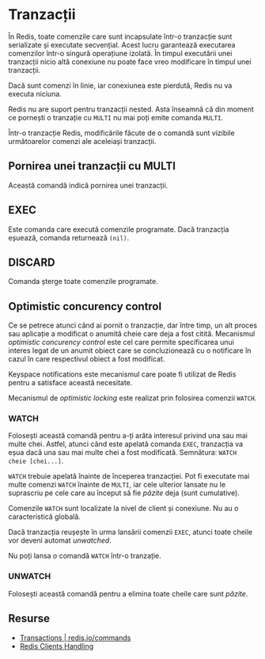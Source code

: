 # Tranzacții

În Redis, toate comenzile care sunt incapsulate într-o tranzacție sunt serializate și executate secvențial. Acest lucru garantează executarea comenzilor într-o singură operațiune izolată. În timpul executării unei tranzacții nicio altă conexiune nu poate face vreo modificare în timpul unei tranzacții.

Dacă sunt comenzi în linie, iar conexiunea este pierdută, Redis nu va executa niciuna.

Redis nu are suport pentru tranzacții nested. Asta înseamnă că din moment ce pornești o tranzație cu `MULTI` nu mai poți emite comanda `MULTI`.

Într-o tranzacție Redis, modificările făcute de o comandă sunt vizibile următoarelor comenzi ale aceleiași tranzacții.

## Pornirea unei tranzacții cu MULTI

Această comandă indică pornirea unei tranzacții.

## EXEC

Este comanda care execută comenzile programate. Dacă tranzacția eșuează, comanda returnează `(nil)`.

## DISCARD

Comanda șterge toate comenzile programate.

## Optimistic concurency control

Ce se petrece atunci când ai pornit o tranzacție, dar între timp, un alt proces sau aplicație a modificat o anumită cheie care deja a fost citită.
Mecanismul *optimistic concurency control* este cel care permite specificarea unui interes legat de un anumit obiect care se concluzionează cu o notificare în cazul în care respectivul obiect a fost modificat.

Keyspace notifications este mecanismul care poate fi utilizat de Redis pentru a satisface această necesitate.

Mecanismul de *optimistic locking* este realizat prin folosirea comenzii `WATCH`.

### WATCH

Folosești această comandă pentru a-ți arăta interesul privind una sau mai multe chei. Astfel, atunci când este apelată comanda `EXEC`, tranzacția va eșua dacă una sau mai multe chei a fost modificată.
Semnătura: `WATCH cheie [chei...]`.

`WATCH` trebuie apelată înainte de începerea tranzacției. Pot fi executate mai multe comenzi `WATCH` înainte de `MULTI`, iar cele ulterior lansate nu le suprascriu pe cele care au început să fie *păzite* deja (sunt cumulative).

Comenzile `WATCH` sunt localizate la nivel de client și conexiune. Nu au o caracteristică globală.

Dacă tranzacția reușește în urma lansării comenzii `EXEC`, atunci toate cheile vor deveni automat *unwatched*.

Nu poți lansa o comandă `WATCH` într-o tranzație.

### UNWATCH

Folosești această comandă pentru a elimina toate cheile care sunt *păzite*.

## Resurse

- [Transactions | redis.io/commands](https://redis.io/commands#transactions)
- [Redis Clients Handling](https://redis.io/topics/clients)
